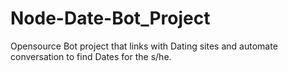 # Node-Date-Bot_Project
Opensource Bot project that links with Dating sites and automate conversation to find Dates for the s/he. 

